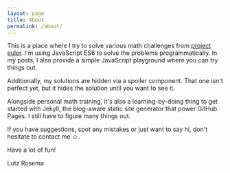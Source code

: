 ```yaml
---
layout: page
title: About
permalink: /about/
---
```


This is a place where I try to solve various math challenges from [project euler](https://projecteuler.net/). 
I'm using JavaScript ES6 to solve the problems programmatically.
In my posts, I also provide a simple JavaScript playground where you can try things out.

Additionally, my solutions are hidden via a spoiler component. 
That one isn't perfect yet, but it hides the solution until you want to see it.

Alongside personal math training, it's also a learning-by-doing thing to get started with Jekyll, the blog-aware static site generator that power GitHub Pages. 
I still have to figure many things out.

If you have suggestions, spot any mistakes or just want to say hi, don't hesitate to contact me ☺.

Have a lot of fun!

Lutz Rosema